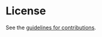 # License

See the
[guidelines for contributions](https://github.com/emile22/draft-stephan-green-ucs-and-reqs/blob/main/CONTRIBUTING.md).
